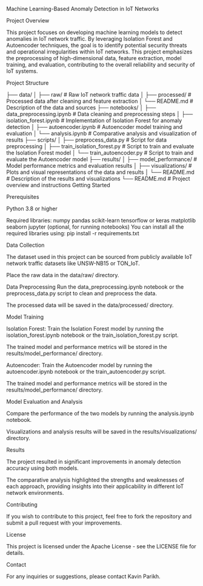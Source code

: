 Machine Learning-Based Anomaly Detection in IoT Networks

Project Overview

This project focuses on developing machine learning models to detect anomalies in IoT network traffic. By leveraging Isolation Forest and Autoencoder techniques, the goal is to identify potential security threats and operational irregularities within IoT networks. This project emphasizes the preprocessing of high-dimensional data, feature extraction, model training, and evaluation, contributing to the overall reliability and security of IoT systems.

Project Structure

├── data/
│   ├── raw/                   # Raw IoT network traffic data
│   ├── processed/             # Processed data after cleaning and feature extraction
│   └── README.md              # Description of the data and sources
├── notebooks/
│   ├── data_preprocessing.ipynb  # Data cleaning and preprocessing steps
│   ├── isolation_forest.ipynb    # Implementation of Isolation Forest for anomaly detection
│   ├── autoencoder.ipynb         # Autoencoder model training and evaluation
│   └── analysis.ipynb            # Comparative analysis and visualization of results
├── scripts/
│   ├── preprocess_data.py        # Script for data preprocessing
│   ├── train_isolation_forest.py # Script to train and evaluate the Isolation Forest model
│   └── train_autoencoder.py      # Script to train and evaluate the Autoencoder model
├── results/
│   ├── model_performance/        # Model performance metrics and evaluation results
│   ├── visualizations/           # Plots and visual representations of the data and results
│   └── README.md                 # Description of the results and visualizations
└── README.md                     # Project overview and instructions
Getting Started

Prerequisites

Python 3.8 or higher

Required libraries:
numpy
pandas
scikit-learn
tensorflow or keras
matplotlib
seaborn
jupyter (optional, for running notebooks)
You can install all the required libraries using:
pip install -r requirements.txt

Data Collection

The dataset used in this project can be sourced from publicly available IoT network traffic datasets like UNSW-NB15 or TON_IoT.

Place the raw data in the data/raw/ directory.

Data Preprocessing
Run the data_preprocessing.ipynb notebook or the preprocess_data.py script to clean and preprocess the data.

The processed data will be saved in the data/processed/ directory.

Model Training

Isolation Forest:
Train the Isolation Forest model by running the isolation_forest.ipynb notebook or the train_isolation_forest.py script.

The trained model and performance metrics will be stored in the results/model_performance/ directory.

Autoencoder:
Train the Autoencoder model by running the autoencoder.ipynb notebook or the train_autoencoder.py script.

The trained model and performance metrics will be stored in the results/model_performance/ directory.

Model Evaluation and Analysis

Compare the performance of the two models by running the analysis.ipynb notebook.

Visualizations and analysis results will be saved in the results/visualizations/ directory.

Results

The project resulted in significant improvements in anomaly detection accuracy using both models.

The comparative analysis highlighted the strengths and weaknesses of each approach, providing insights into their applicability in different IoT network environments.

Contributing

If you wish to contribute to this project, feel free to fork the repository and submit a pull request with your improvements.

License

This project is licensed under the Apache License - see the LICENSE file for details.

Contact

For any inquiries or suggestions, please contact Kavin Parikh.